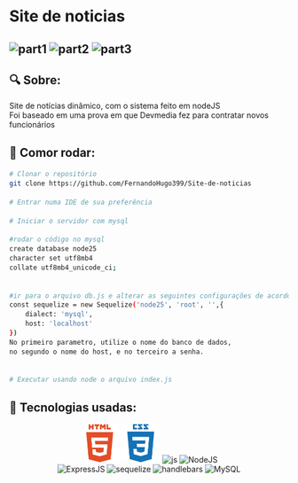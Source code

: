 # Site de noticias
![part1](https://user-images.githubusercontent.com/87580316/139319097-5689657e-7f42-4a35-ba9f-29bb316807c6.jpg)
![part2](https://user-images.githubusercontent.com/87580316/139319547-dc223672-f38d-4743-a341-1eaf12048832.jpg)
![part3](https://user-images.githubusercontent.com/87580316/139319415-86030449-1df6-465f-9ca7-0a0b2444cef7.jpg)
 ---

## :mag: Sobre: 
Site de notícias dinâmico, com o sistema feito em nodeJS
<br>
Foi baseado em uma prova em que Devmedia fez para contratar novos funcionários


## 👷 Comor rodar:
```bash
# Clonar o repositório
git clone https://github.com/FernandoHugo399/Site-de-noticias

# Entrar numa IDE de sua preferência 

# Iniciar o servidor com mysql

#rodar o código no mysql
create database node25
character set utf8mb4
collate utf8mb4_unicode_ci; 


#ir para o arquivo db.js e alterar as seguintes configurações de acordo com seu servidor
const sequelize = new Sequelize('node25', 'root', '',{
    dialect: 'mysql',
    host: 'localhost'
})
No primeiro parametro, utilize o nome do banco de dados,
no segundo o nome do host, e no terceiro a senha.


# Executar usando node o arquivo index.js

```



## :rocket: Tecnologias usadas:
<p align="center">
<img src="https://github.com/devicons/devicon/blob/master/icons/html5/html5-plain-wordmark.svg" alt="html5"  width="70" height="70"/>
<img src="https://github.com/devicons/devicon/blob/master/icons/css3/css3-plain-wordmark.svg" alt="css3" width="70" height="70"/>
<img src="https://cdn.jsdelivr.net/gh/devicons/devicon/icons/javascript/javascript-original.svg" alt="js" width="70" height="70"/>
<img src="https://cdn.jsdelivr.net/gh/devicons/devicon/icons/nodejs/nodejs-original.svg" alt="NodeJS" width="70" height="70"/>
<br>
<img src="https://cdn.jsdelivr.net/gh/devicons/devicon/icons/express/express-original.svg" alt="ExpressJS" width="70" height="70"/>  
<img src="https://cdn.jsdelivr.net/gh/devicons/devicon/icons/sequelize/sequelize-original.svg" alt="sequelize" width="70" height="70"/>
<img src="https://cdn.jsdelivr.net/gh/devicons/devicon/icons/handlebars/handlebars-original.svg" alt="handlebars" width="70" height="70"/>
<img src="https://cdn.jsdelivr.net/gh/devicons/devicon/icons/mysql/mysql-original.svg" alt="MySQL" width="70" height="70"/>
 
